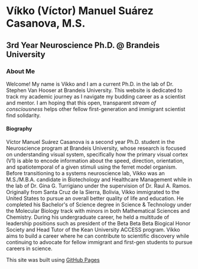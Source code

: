 # Víkko (Víctor) Manuel Suárez Casanova, M.S.
##  3rd Year Neuroscience Ph.D. @ Brandeis University

### About Me
Welcome! My name is Víkko and I am a current Ph.D. in the lab of Dr. Stephen Van Hooser at Brandeis University. This website is dedicated to track my academic journey as I navigate my budding career as a scientist and mentor. I am hoping that this open, transparent *stream of consciousness* helps other fellow first-generation and immigrant scientist find solidarity. 

#### Biography
Víctor Manuel Suárez Casanova is a second year Ph.D. student in the Neuroscience program at Brandeis University, whose research is focused on understanding visual system, specifically how the primary visual cortex (V1) is able to encode information about the speed, direction, orientation, and spatiotemporal of a given stimuli using the ferret model organism. Before transitioning to a systems neuroscience lab, Víkko was an M.S./M.B.A. candidate in Biotechology and Healthcare Management while in the lab of Dr. Gina G. Turrigiano under the supervision of Dr. Raul A. Ramos. Originally from Santa Cruz de la Sierra, Bolivia, Víkko immigrated to the United States to pursue an overall better quality of life and education. He completed his Bachelor's of Science degree in Science & Technology under the Molecular Biology track with minors in both Mathematical Sciences and Chemistry. During his undergraduate career, he held a multitude of leadership positions such as president of the Beta Beta Beta Biogical Honor Society and Head Tutor of the Kean University ACCESS program. Víkko aims to build a career where he can contribute to scientific discovery while continuing to advocate for fellow immigrant and first-gen students to pursue careers in science. 



This site was built using [GitHub Pages](https://pages.github.com/)
